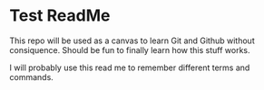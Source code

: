 # Test ReadMe

This repo will be used as a canvas to learn Git and Github without consiquence. 
Should be fun to finally learn how this stuff works.

I will probably use this read me to remember different terms and commands.
